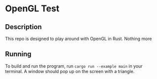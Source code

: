 # OpenGL Test

## Description

This repo is designed to play around with OpenGL in Rust. Nothing more

## Running

To build and run the program, run `cargo run --example main` in your terminal. A window should pop up on the screen with a triangle.
